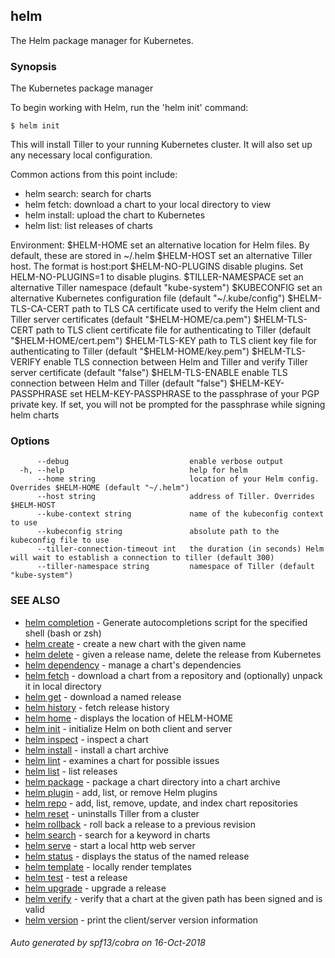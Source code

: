 ## helm

The Helm package manager for Kubernetes.

### Synopsis

The Kubernetes package manager

To begin working with Helm, run the 'helm init' command:

	$ helm init

This will install Tiller to your running Kubernetes cluster.
It will also set up any necessary local configuration.

Common actions from this point include:

- helm search:    search for charts
- helm fetch:     download a chart to your local directory to view
- helm install:   upload the chart to Kubernetes
- helm list:      list releases of charts

Environment:
  $HELM-HOME           set an alternative location for Helm files. By default, these are stored in ~/.helm
  $HELM-HOST           set an alternative Tiller host. The format is host:port
  $HELM-NO-PLUGINS     disable plugins. Set HELM-NO-PLUGINS=1 to disable plugins.
  $TILLER-NAMESPACE    set an alternative Tiller namespace (default "kube-system")
  $KUBECONFIG          set an alternative Kubernetes configuration file (default "~/.kube/config")
  $HELM-TLS-CA-CERT    path to TLS CA certificate used to verify the Helm client and Tiller server certificates (default "$HELM-HOME/ca.pem")
  $HELM-TLS-CERT       path to TLS client certificate file for authenticating to Tiller (default "$HELM-HOME/cert.pem")
  $HELM-TLS-KEY        path to TLS client key file for authenticating to Tiller (default "$HELM-HOME/key.pem")
  $HELM-TLS-VERIFY     enable TLS connection between Helm and Tiller and verify Tiller server certificate (default "false")
  $HELM-TLS-ENABLE     enable TLS connection between Helm and Tiller (default "false")
  $HELM-KEY-PASSPHRASE set HELM-KEY-PASSPHRASE to the passphrase of your PGP private key. If set, you will not be prompted for
                       the passphrase while signing helm charts



### Options

```
      --debug                           enable verbose output
  -h, --help                            help for helm
      --home string                     location of your Helm config. Overrides $HELM-HOME (default "~/.helm")
      --host string                     address of Tiller. Overrides $HELM-HOST
      --kube-context string             name of the kubeconfig context to use
      --kubeconfig string               absolute path to the kubeconfig file to use
      --tiller-connection-timeout int   the duration (in seconds) Helm will wait to establish a connection to tiller (default 300)
      --tiller-namespace string         namespace of Tiller (default "kube-system")
```

### SEE ALSO

* [helm completion](../../helm/#helm-completion)	 - Generate autocompletions script for the specified shell (bash or zsh)
* [helm create](../../helm/#helm-create)	 - create a new chart with the given name
* [helm delete](../../helm/#helm-delete)	 - given a release name, delete the release from Kubernetes
* [helm dependency](../../helm/#helm-dependency)	 - manage a chart's dependencies
* [helm fetch](../../helm/#helm-fetch)	 - download a chart from a repository and (optionally) unpack it in local directory
* [helm get](../../helm/#helm-get)	 - download a named release
* [helm history](../../helm/#helm-history)	 - fetch release history
* [helm home](../../helm/#helm-home)	 - displays the location of HELM-HOME
* [helm init](../../helm/#helm-init)	 - initialize Helm on both client and server
* [helm inspect](../../helm/#helm-inspect)	 - inspect a chart
* [helm install](../../helm/#helm-install)	 - install a chart archive
* [helm lint](../../helm/#helm-lint)	 - examines a chart for possible issues
* [helm list](../../helm/#helm-list)	 - list releases
* [helm package](../../helm/#helm-package)	 - package a chart directory into a chart archive
* [helm plugin](../../helm/#helm-plugin)	 - add, list, or remove Helm plugins
* [helm repo](../../helm/#helm-repo)	 - add, list, remove, update, and index chart repositories
* [helm reset](../../helm/#helm-reset)	 - uninstalls Tiller from a cluster
* [helm rollback](../../helm/#helm-rollback)	 - roll back a release to a previous revision
* [helm search](../../helm/#helm-search)	 - search for a keyword in charts
* [helm serve](../../helm/#helm-serve)	 - start a local http web server
* [helm status](../../helm/#helm-status)	 - displays the status of the named release
* [helm template](../../helm/#helm-template)	 - locally render templates
* [helm test](../../helm/#helm-test)	 - test a release
* [helm upgrade](../../helm/#helm-upgrade)	 - upgrade a release
* [helm verify](../../helm/#helm-verify)	 - verify that a chart at the given path has been signed and is valid
* [helm version](../../helm/#helm-version)	 - print the client/server version information

###### Auto generated by spf13/cobra on 16-Oct-2018
